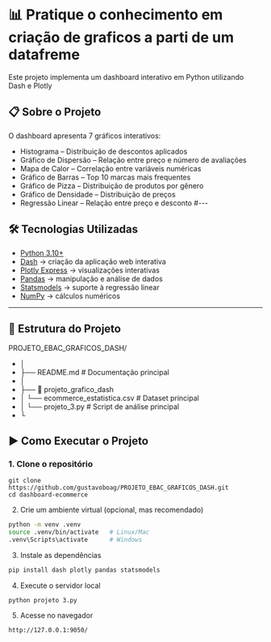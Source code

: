 # 📊 Pratique o conhecimento em criação de graficos a parti de um datafreme

Este projeto implementa um dashboard interativo em Python utilizando Dash e Plotly

## 📋 Sobre o Projeto

O dashboard apresenta 7 gráficos interativos:
- Histograma – Distribuição de descontos aplicados
- Gráfico de Dispersão – Relação entre preço e número de avaliações
- Mapa de Calor – Correlação entre variáveis numéricas
- Gráfico de Barras – Top 10 marcas mais frequentes
- Gráfico de Pizza – Distribuição de produtos por gênero
- Gráfico de Densidade – Distribuição de preços
- Regressão Linear – Relação entre preço e desconto
#---

## 🛠️ Tecnologias Utilizadas

- [Python 3.10+](https://www.python.org/)  
- [Dash](https://dash.plotly.com/) → criação da aplicação web interativa  
- [Plotly Express](https://plotly.com/python/plotly-express/) → visualizações interativas  
- [Pandas](https://pandas.pydata.org/) → manipulação e análise de dados  
- [Statsmodels](https://www.statsmodels.org/stable/index.html) → suporte à regressão linear  
- [NumPy](https://numpy.org/) → cálculos numéricos  

---

## 📁 Estrutura do Projeto
PROJETO_EBAC_GRAFICOS_DASH/
- │
- ├── README.md                  # Documentação principal
- │
- ├── 📂 projeto_grafico_dash
- │   └── ecommerce_estatistica.csv   # Dataset principal
- │   └── projeto_3.py              # Script de análise principal
- └


## ▶️ Como Executar o Projeto

### 1. Clone o repositório
```
git clone https://github.com/gustavoboag/PROJETO_EBAC_GRAFICOS_DASH.git
cd dashboard-ecommerce
```
2. Crie um ambiente virtual (opcional, mas recomendado)
```bash
python -m venv .venv
source .venv/bin/activate   # Linux/Mac
.venv\Scripts\activate      # Windows
```

3. Instale as dependências
```bash
pip install dash plotly pandas statsmodels
```

4. Execute o servidor local
```bash
python projeto 3.py

```
5. Acesse no navegador
```
http://127.0.0.1:9050/
```
